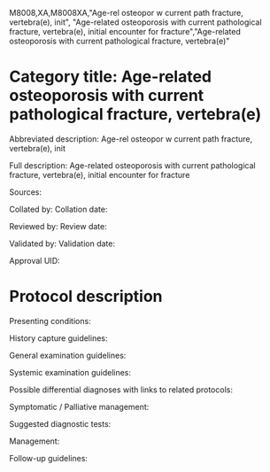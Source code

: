 M8008,XA,M8008XA,"Age-rel osteopor w current path fracture, vertebra(e), init", "Age-related osteoporosis with current pathological fracture, vertebra(e), initial encounter for fracture","Age-related osteoporosis with current pathological fracture, vertebra(e)"
# Category title: Age-related osteoporosis with current pathological fracture, vertebra(e)

Abbreviated description: Age-rel osteopor w current path fracture, vertebra(e), init

Full description: Age-related osteoporosis with current pathological fracture, vertebra(e), initial encounter for fracture

Sources:

Collated by:
Collation date:

Reviewed by:
Review date:

Validated by:
Validation date:

Approval UID:

# Protocol description

Presenting conditions:

History capture guidelines:

General examination guidelines:

Systemic examination guidelines:

Possible differential diagnoses with links to related protocols:

Symptomatic / Palliative management:

Suggested diagnostic tests:

Management:

Follow-up guidelines:
